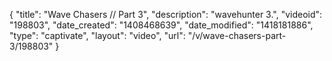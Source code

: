{
    "title": "Wave Chasers \/\/ Part 3",
    "description": "wavehunter 3.",
    "videoid": "198803",
    "date_created": "1408468639",
    "date_modified": "1418181886",
    "type": "captivate",
    "layout": "video",
    "url": "\/v\/wave-chasers-part-3\/198803"
}